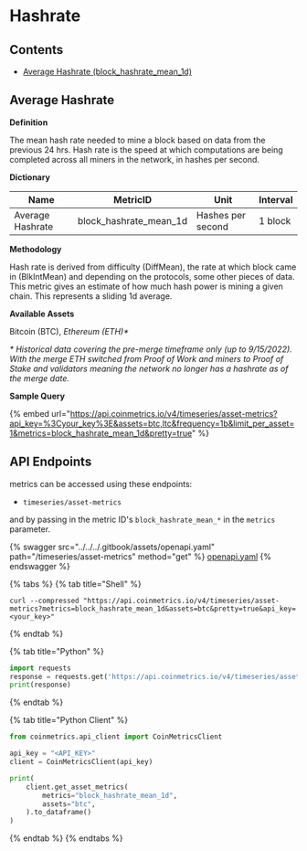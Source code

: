 # Hashrate

## Contents

* [Average Hashrate (block\_hashrate\_mean\_1d)](hashrate.md#block\_hashrate\_mean)

## Average Hashrate <a href="#block_hashrate_mean" id="block_hashrate_mean"></a>

**Definition**

The mean hash rate needed to mine a block based on data from the previous 24 hrs. Hash rate is the speed at which computations are being completed across all miners in the network, in hashes per second.

**Dictionary**

| Name             | MetricID                  | Unit              | Interval |
| ---------------- | ------------------------- | ----------------- | -------- |
| Average Hashrate | block\_hashrate\_mean\_1d | Hashes per second | 1 block  |

**Methodology**

Hash rate is derived from difficulty (DiffMean), the rate at which block came in (BlkIntMean) and depending on the protocols, some other pieces of data. This metric gives an estimate of how much hash power is mining a given chain. This represents a sliding 1d average.

**Available Assets**

Bitcoin (BTC), _Ethereum (ETH)\*_

_\* Historical data covering the pre-merge timeframe only (up to 9/15/2022). With the merge ETH switched from Proof of Work and miners to Proof of Stake and validators meaning the network no longer has a hashrate as of the merge date._

**Sample Query**

{% embed url="https://api.coinmetrics.io/v4/timeseries/asset-metrics?api_key=%3Cyour_key%3E&assets=btc,ltc&frequency=1b&limit_per_asset=1&metrics=block_hashrate_mean_1d&pretty=true" %}

## API Endpoints

metrics can be accessed using these endpoints:

* `timeseries/asset-metrics`

and by passing in the metric ID's `block_hashrate_mean_*` in the `metrics` parameter.

{% swagger src="../../../.gitbook/assets/openapi.yaml" path="/timeseries/asset-metrics" method="get" %}
[openapi.yaml](../../../.gitbook/assets/openapi.yaml)
{% endswagger %}

{% tabs %}
{% tab title="Shell" %}
```shell
curl --compressed "https://api.coinmetrics.io/v4/timeseries/asset-metrics?metrics=block_hashrate_mean_1d&assets=btc&pretty=true&api_key=<your_key>"
```
{% endtab %}

{% tab title="Python" %}
```python
import requests
response = requests.get('https://api.coinmetrics.io/v4/timeseries/asset-metrics?metrics=block_hashrate_mean_1d&assets=btc&pretty=true&api_key=<your_key>').json()
print(response)
```
{% endtab %}

{% tab title="Python Client" %}
```python
from coinmetrics.api_client import CoinMetricsClient

api_key = "<API_KEY>"
client = CoinMetricsClient(api_key)

print(
    client.get_asset_metrics(
        metrics="block_hashrate_mean_1d", 
        assets="btc",
    ).to_dataframe()
)
```
{% endtab %}
{% endtabs %}
